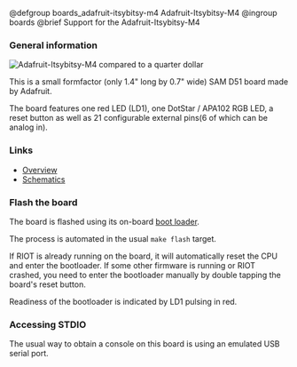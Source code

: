 @defgroup    boards_adafruit-itsybitsy-m4 Adafruit-Itsybitsy-M4
@ingroup     boards
@brief       Support for the Adafruit-Itsybitsy-M4

### General information

![Adafruit-Itsybitsy-M4 compared to a quarter dollar](https://cdn-learn.adafruit.com/assets/assets/000/055/465/large1024/adafruit_products_3800_quarter_ORIG_2018_06.jpg?1529192175)

This is a small formfactor (only 1.4\" long by 0.7\" wide) SAM D51 board made by Adafruit.

The board features one red LED (LD1), one DotStar / APA102 RGB LED, a reset button as well as
21 configurable external pins(6 of which can be analog in).

### Links

- [Overview](https://learn.adafruit.com/introducing-adafruit-itsybitsy-m4?view=all)
- [Schematics](https://learn.adafruit.com/assets/55481)

### Flash the board

The board is flashed using its on-board [boot loader](https://github.com/adafruit/uf2-samdx1).

The process is automated in the usual `make flash` target.

If RIOT is already running on the board, it will automatically reset the CPU and enter
the bootloader.
If some other firmware is running or RIOT crashed, you need to enter the bootloader
manually by double tapping the board's reset button.

Readiness of the bootloader is indicated by LD1 pulsing in red.

### Accessing STDIO

The usual way to obtain a console on this board is using an emulated USB serial port.
